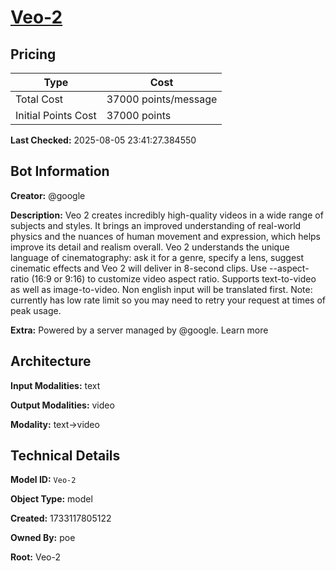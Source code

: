 # [Veo-2](https://poe.com/Veo-2)

## Pricing

| Type | Cost |
|------|------|
| Total Cost | 37000 points/message |
| Initial Points Cost | 37000 points |

**Last Checked:** 2025-08-05 23:41:27.384550


## Bot Information

**Creator:** @google

**Description:** Veo 2 creates incredibly high-quality videos in a wide range of subjects and styles. It brings an improved understanding of real-world physics and the nuances of human movement and expression, which helps improve its detail and realism overall. Veo 2 understands the unique language of cinematography: ask it for a genre, specify a lens, suggest cinematic effects and Veo 2 will deliver in 8-second clips. Use --aspect-ratio (16:9 or 9:16) to customize video aspect ratio. Supports text-to-video as well as image-to-video. Non english input will be translated first. Note: currently has low rate limit so you may need to retry your request at times of peak usage.

**Extra:** Powered by a server managed by @google. Learn more


## Architecture

**Input Modalities:** text

**Output Modalities:** video

**Modality:** text->video


## Technical Details

**Model ID:** `Veo-2`

**Object Type:** model

**Created:** 1733117805122

**Owned By:** poe

**Root:** Veo-2

